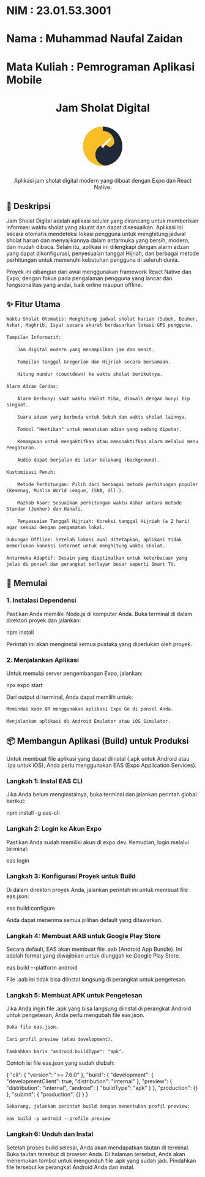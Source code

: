 <h1 align="left">NIM : 23.01.53.3001</h1>
<h1 align="left">Nama : Muhammad Naufal Zaidan</h1>
<h1 align="left">Mata Kuliah : Pemrograman Aplikasi Mobile</h1>


<h1 align="center">Jam Sholat Digital</h1>

<p align="center">
<img src="./assets/images/logo.png" alt="Logo Aplikasi Jam Sholat Digital" width="128"/>
</p>

<p align="center">
Aplikasi jam sholat digital modern yang dibuat dengan Expo dan React Native.
</p>

## 📖 Deskripsi

Jam Sholat Digital adalah aplikasi seluler yang dirancang untuk memberikan informasi waktu sholat yang akurat dan dapat disesuaikan. Aplikasi ini secara otomatis mendeteksi lokasi pengguna untuk menghitung jadwal sholat harian dan menyajikannya dalam antarmuka yang bersih, modern, dan mudah dibaca. Selain itu, aplikasi ini dilengkapi dengan alarm adzan yang dapat dikonfigurasi, penyesuaian tanggal Hijriah, dan berbagai metode perhitungan untuk memenuhi kebutuhan pengguna di seluruh dunia.

Proyek ini dibangun dari awal menggunakan framework React Native dan Expo, dengan fokus pada pengalaman pengguna yang lancar dan fungsionalitas yang andal, baik online maupun offline.
## ✨ Fitur Utama

    Waktu Sholat Otomatis: Menghitung jadwal sholat harian (Subuh, Dzuhur, Ashar, Maghrib, Isya) secara akurat berdasarkan lokasi GPS pengguna.

    Tampilan Informatif:

        Jam digital modern yang menampilkan jam dan menit.

        Tampilan tanggal Gregorian dan Hijriah secara bersamaan.

        Hitung mundur (countdown) ke waktu sholat berikutnya.

    Alarm Adzan Cerdas:

        Alarm berbunyi saat waktu sholat tiba, diawali dengan bunyi bip singkat.

        Suara adzan yang berbeda untuk Subuh dan waktu sholat lainnya.

        Tombol "Hentikan" untuk mematikan adzan yang sedang diputar.

        Kemampuan untuk mengaktifkan atau menonaktifkan alarm melalui menu Pengaturan.

        Audio dapat berjalan di latar belakang (background).

    Kustomisasi Penuh:

        Metode Perhitungan: Pilih dari berbagai metode perhitungan populer (Kemenag, Muslim World League, ISNA, dll.).

        Mazhab Asar: Sesuaikan perhitungan waktu Ashar antara metode Standar (Jumhur) dan Hanafi.

        Penyesuaian Tanggal Hijriah: Koreksi tanggal Hijriah (± 2 hari) agar sesuai dengan pengamatan lokal.

    Dukungan Offline: Setelah lokasi awal ditetapkan, aplikasi tidak memerlukan koneksi internet untuk menghitung waktu sholat.

    Antarmuka Adaptif: Desain yang dioptimalkan untuk keterbacaan yang jelas di ponsel dan perangkat berlayar besar seperti Smart TV.

## 🚀 Memulai
### 1. Instalasi Dependensi

Pastikan Anda memiliki Node.js di komputer Anda. Buka terminal di dalam direktori proyek dan jalankan:

npm install

Perintah ini akan menginstal semua pustaka yang diperlukan oleh proyek.
### 2. Menjalankan Aplikasi

Untuk memulai server pengembangan Expo, jalankan:

npx expo start

Dari output di terminal, Anda dapat memilih untuk:

    Memindai kode QR menggunakan aplikasi Expo Go di ponsel Anda.

    Menjalankan aplikasi di Android Emulator atau iOS Simulator.

## 📦 Membangun Aplikasi (Build) untuk Produksi

Untuk membuat file aplikasi yang dapat diinstal (.apk untuk Android atau .ipa untuk iOS), Anda perlu menggunakan EAS (Expo Application Services).
### Langkah 1: Instal EAS CLI

Jika Anda belum menginstalnya, buka terminal dan jalankan perintah global berikut:

npm install -g eas-cli

### Langkah 2: Login ke Akun Expo

Pastikan Anda sudah memiliki akun di expo.dev. Kemudian, login melalui terminal:

eas login

### Langkah 3: Konfigurasi Proyek untuk Build

Di dalam direktori proyek Anda, jalankan perintah ini untuk membuat file eas.json:

eas build:configure

Anda dapat menerima semua pilihan default yang ditawarkan.
### Langkah 4: Membuat AAB untuk Google Play Store

Secara default, EAS akan membuat file .aab (Android App Bundle). Ini adalah format yang diwajibkan untuk diunggah ke Google Play Store.

eas build --platform android

File .aab ini tidak bisa diinstal langsung di perangkat untuk pengetesan.
### Langkah 5: Membuat APK untuk Pengetesan

Jika Anda ingin file .apk yang bisa langsung diinstal di perangkat Android untuk pengetesan, Anda perlu mengubah file eas.json.

    Buka file eas.json.

    Cari profil preview (atau development).

    Tambahkan baris "android.buildType": "apk".

Contoh isi file eas.json yang sudah diubah:

{
  "cli": {
    "version": ">= 7.6.0"
  },
  "build": {
    "development": {
      "developmentClient": true,
      "distribution": "internal"
    },
    "preview": {
      "distribution": "internal",
      "android": {
        "buildType": "apk" 
      }
    },
    "production": {}
  },
  "submit": {
    "production": {}
  }
}

    Sekarang, jalankan perintah build dengan menentukan profil preview:

    eas build -p android --profile preview

### Langkah 6: Unduh dan Instal

Setelah proses build selesai, Anda akan mendapatkan tautan di terminal. Buka tautan tersebut di browser Anda. Di halaman tersebut, Anda akan menemukan tombol untuk mengunduh file .apk yang sudah jadi. Pindahkan file tersebut ke perangkat Android Anda dan instal.